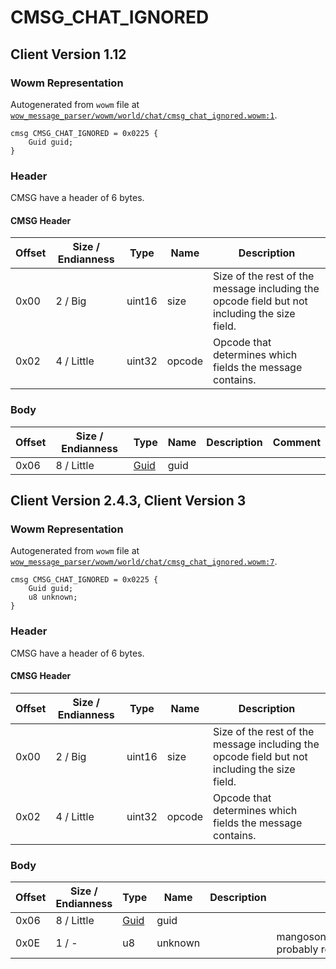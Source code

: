 # CMSG_CHAT_IGNORED

## Client Version 1.12

### Wowm Representation

Autogenerated from `wowm` file at [`wow_message_parser/wowm/world/chat/cmsg_chat_ignored.wowm:1`](https://github.com/gtker/wow_messages/tree/main/wow_message_parser/wowm/world/chat/cmsg_chat_ignored.wowm#L1).
```rust,ignore
cmsg CMSG_CHAT_IGNORED = 0x0225 {
    Guid guid;
}
```
### Header

CMSG have a header of 6 bytes.

#### CMSG Header

| Offset | Size / Endianness | Type   | Name   | Description |
| ------ | ----------------- | ------ | ------ | ----------- |
| 0x00   | 2 / Big           | uint16 | size   | Size of the rest of the message including the opcode field but not including the size field.|
| 0x02   | 4 / Little        | uint32 | opcode | Opcode that determines which fields the message contains.|

### Body

| Offset | Size / Endianness | Type | Name | Description | Comment |
| ------ | ----------------- | ---- | ---- | ----------- | ------- |
| 0x06 | 8 / Little | [Guid](../spec/packed-guid.md) | guid |  |  |

## Client Version 2.4.3, Client Version 3

### Wowm Representation

Autogenerated from `wowm` file at [`wow_message_parser/wowm/world/chat/cmsg_chat_ignored.wowm:7`](https://github.com/gtker/wow_messages/tree/main/wow_message_parser/wowm/world/chat/cmsg_chat_ignored.wowm#L7).
```rust,ignore
cmsg CMSG_CHAT_IGNORED = 0x0225 {
    Guid guid;
    u8 unknown;
}
```
### Header

CMSG have a header of 6 bytes.

#### CMSG Header

| Offset | Size / Endianness | Type   | Name   | Description |
| ------ | ----------------- | ------ | ------ | ----------- |
| 0x00   | 2 / Big           | uint16 | size   | Size of the rest of the message including the opcode field but not including the size field.|
| 0x02   | 4 / Little        | uint32 | opcode | Opcode that determines which fields the message contains.|

### Body

| Offset | Size / Endianness | Type | Name | Description | Comment |
| ------ | ----------------- | ---- | ---- | ----------- | ------- |
| 0x06 | 8 / Little | [Guid](../spec/packed-guid.md) | guid |  |  |
| 0x0E | 1 / - | u8 | unknown |  | mangosone/arcemu/trinitycore/azerothcore: probably related to spam reporting |

